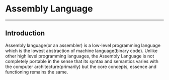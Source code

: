 # Assembly Language
---
## Introduction

Assembly language(or an assembler) is a low-level programming language which is the lowest abstraction of machine language(binary code). Unlike other high level programming languages, the Assembly Language is not completely portable in the sense that its syntax and semantics varies with the computer architecture(primarily) but the core concepts, essence and functioning remains the same.
